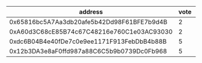 address|vote|timestamp|signature
---|---|---|---
0x65816bc5A7Aa3db20afe5b42Dd98F61BFE7b9d4B|2|1616505755|0x124fe6d3e850ec5c8c8aea97d91e374d9e73f6afa88a19591d7637c632435bdf092ba1fcffd315078bcea4cbae65bb0a2f3d616c7f56e57c3df773ce740c9e101c
0xA60d3C68cE85B74c67C48216e760C1e03AC93030|2|1616507260|0xfe9ec2fa43d253f0ddc8f98fd6e3afa866d4a6c5388e563f4625c7edd84e547e4cf6a72b4ae613b070c14220e09996fc38309685f0bc996d17a9ea89823775581b
0xdc6B04B4e40fDe7c0e9ee1171F913FebDbB4b88B|5|1616507316|0xd3c811752eefff11be2b616ab5fe9f0711fa362f8122839e7bc3efdd3904d05307d9215520d3c3d3a5cb3028ef836e5fdbc044543f8026eccd6a0796404632441c
0x12b3DA3e8aF0ffd987a88C6C5b9b0739Dc0Fb968|5|1616512579|0xd3db9e495f5aa11ee5da5d262cc8d4442a792c9e77928bee5d91d7166b0709633d53e2bbec57dc35414bbd963293da3ab53ff7caa10c71d70abbf9af99b0259f1b